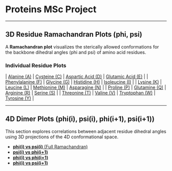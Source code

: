 # Proteins MSc Project 

---

## 3D Residue Ramachandran Plots (phi, psi)

A **Ramachandran plot** visualizes the sterically allowed conformations for the backbone dihedral angles (phi and psi) of amino acid residues.


### Individual Residue Plots

| [Alanine (A)](A_ramachandran.html) | [Cysteine (C)](C_ramachandran.html) | [Aspartic Acid (D)](D_ramachandran.html) | [Glutamic Acid (E)](E_ramachandran.html) |
| [Phenylalanine (F)](F_ramachandran.html) | [Glycine (G)](G_ramachandran.html) | [Histidine (H)](H_ramachandran.html) | [Isoleucine (I)](I_ramachandran.html) |
| [Lysine (K)](K_ramachandran.html) | [Leucine (L)](L_ramachandran.html) | [Methionine (M)](M_ramachandran.html) | [Asparagine (N)](N_ramachandran.html) |
| [Proline (P)](P_ramachandran.html) | [Glutamine (Q)](Q_ramachandran.html) | [Arginine (R)](R_ramachandran.html) | [Serine (S)](S_ramachandran.html) |
| [Threonine (T)](T_ramachandran.html) | [Valine (V)](V_ramachandran.html) | [Tryptophan (W)](W_ramachandran.html) | [Tyrosine (Y)](Y_ramachandran.html) |

---

## 4D Dimer Plots (phi(i), psi(i), phi(i+1), psi(i+1))

This section explores correlations between adjacent residue dihedral angles using 3D projections of the 4D conformational space.

* [**phi(i) vs psi(i)** (Full Ramachandran)](phi_i_vs_psi_i_surface.html)
* [**psi(i) vs phi(i+1)**](psi_i_vs_phi_i+1_surface.html)
* [**phi(i) vs phi(i+1)**](phi_i_vs_phi_i+1_surface.html)
* [**phi(i) vs psi(i+1)**](phi_i_vs_psi_i+1_surface.html)